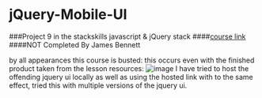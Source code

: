 # jQuery-Mobile-UI
###Project 9 in the stackskills javascript &amp; jQuery stack
####[course link](http://stackskills.com/courses/projects-in-javascript-jquery/lectures/136636)
####NOT Completed By James Bennett

by all appearances this course is busted: this occurs even with the finished product taken from the lesson resources:
![image](https://cloud.githubusercontent.com/assets/12467136/9257954/98c9428a-41ad-11e5-81f8-70d72529e7ad.png)
I have tried to host the offending jquery ui locally as well as using the hosted link with to the same effect, tried this with multiple versions of the jquery ui.
